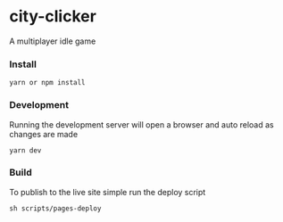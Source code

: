 # city-clicker
A multiplayer idle game



### Install
```
yarn or npm install
```

### Development
Running the development server will open a browser and auto reload as changes are made
```
yarn dev
```

### Build
To publish to the live site simple run the deploy script
```
sh scripts/pages-deploy
```